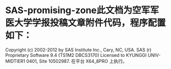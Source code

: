 # SAS-promising-zone此文档为空军军医大学学报投稿文章附件代码，程序配置如下：
Copyright (c) 2002-2012 by SAS Institute Inc., Cary, NC, USA.
SAS (r) Proprietary Software 9.4 (TS1M2 DBCS3170)
Licensed to KYUNGGI UNIV-MIDTIER1 0401, Site 10502987.
在平台 X64_8PRO  上执行。
